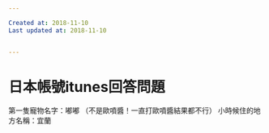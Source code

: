 ```yaml
---

Created at: 2018-11-10
Last updated at: 2018-11-10


---
```


# 日本帳號itunes回答問題


第一隻寵物名字：嘟嘟
（不是歐噴醬！一直打歐噴醬結果都不行）
小時候住的地方名稱：宜蘭

